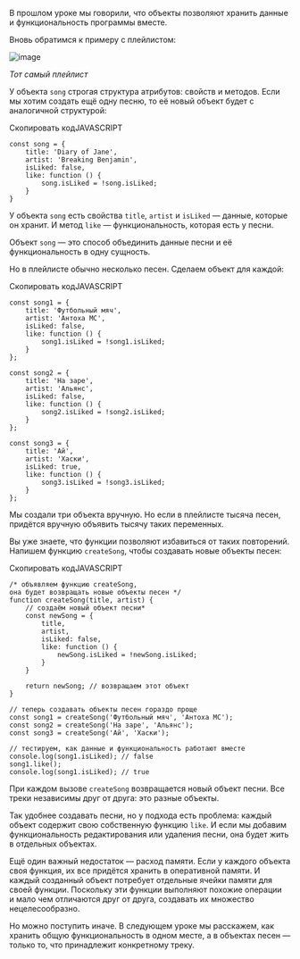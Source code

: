 

В прошлом уроке мы говорили, что объекты позволяют хранить данные и функциональность программы вместе.

Вновь обратимся к примеру с плейлистом:

![image](https://pictures.s3.yandex.net/resources/Untitled_1589621690.png)

_Тот самый плейлист_

У объекта `song` строгая структура атрибутов: свойств и методов. Если мы хотим создать ещё одну песню, то её новый объект будет с аналогичной структурой:

Скопировать кодJAVASCRIPT

```
const song = {
    title: 'Diary of Jane',
    artist: 'Breaking Benjamin',
    isLiked: false,
    like: function () {
        song.isLiked = !song.isLiked;
    }
} 
```

У объекта `song` есть свойства `title`, `artist` и `isLiked` — данные, которые он хранит. И метод `like` — функциональность, которая есть у песни.

Объект `song` — это способ объединить данные песни и её функциональность в одну сущность.

Но в плейлисте обычно несколько песен. Сделаем объект для каждой:

Скопировать кодJAVASCRIPT

```
const song1 = {
    title: 'Футбольный мяч',
    artist: 'Антоха MC',
    isLiked: false,
    like: function () {
        song1.isLiked = !song1.isLiked;
    }
};

const song2 = {
    title: 'На заре',
    artist: 'Альянс',
    isLiked: false,
    like: function () {
        song2.isLiked = !song2.isLiked;
    }
};

const song3 = {
    title: 'Ай',
    artist: 'Хаски',
    isLiked: true,
    like: function () {
        song3.isLiked = !song3.isLiked;
    }
}; 
```

Мы создали три объекта вручную. Но если в плейлисте тысяча песен, придётся вручную объявить тысячу таких переменных.

Вы уже знаете, что функции позволяют избавиться от таких повторений. Напишем функцию `createSong`, чтобы создавать новые объекты песен:

Скопировать кодJAVASCRIPT

```
/* объявляем функцию createSong,
она будет возвращать новые объекты песен */
function createSong(title, artist) {
    // создаём новый объект песни*
    const newSong = {
        title,
        artist,
        isLiked: false,
        like: function () {
            newSong.isLiked = !newSong.isLiked;
        }
    }

    return newSong; // возвращаем этот объект
}

// теперь создавать объекты песен гораздо проще
const song1 = createSong('Футбольный мяч', 'Антоха MC');
const song2 = createSong('На заре', 'Альянс');
const song3 = createSong('Ай', 'Хаски');

// тестируем, как данные и функциональность работают вместе
console.log(song1.isLiked); // false
song1.like();
console.log(song1.isLiked); // true 
```

При каждом вызове `createSong` возвращается новый объект песни. Все треки независимы друг от друга: это разные объекты.

Так удобнее создавать песни, но у подхода есть проблема: каждый объект содержит свою собственную функцию `like`. И если мы добавим функциональность редактирования или удаления песни, она будет жить в отдельных объектах.

Ещё один важный недостаток — расход памяти. Если у каждого объекта своя функция, их все придётся хранить в оперативной памяти. И каждый созданный объект потребует отдельные ячейки памяти для своей функции. Поскольку эти функции выполняют похожие операции и мало чем отличаются друг от друга, создавать их множество нецелесообразно.

Но можно поступить иначе. В следующем уроке мы расскажем, как хранить общую функциональность в одном месте, а в объектах песен — только то, что принадлежит конкретному треку.